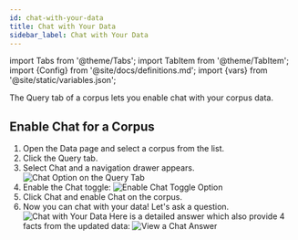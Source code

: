 ```yaml
---
id: chat-with-your-data
title: Chat with Your Data
sidebar_label: Chat with Your Data
---
```


import Tabs from '@theme/Tabs';
import TabItem from '@theme/TabItem';
import {Config} from '@site/docs/definitions.md';
import {vars} from '@site/static/variables.json';

The Query tab of a corpus lets you enable chat with your corpus data.

## Enable Chat for a Corpus

1. Open the Data page and select a corpus from the list.
2. Click the Query tab.
3. Select Chat and a navigation drawer appears.
   ![Chat Option on the Query Tab](/img/chat_query_tab.png)
4. Enable the Chat toggle:
   ![Enable Chat Toggle Option](/img/enable_chat.png)
5. Click Chat and enable Chat on the corpus.
6. Now you can chat with your data! Let's ask a question.
   ![Chat with Your Data](/img/chat_with_data.png)
   Here is a detailed answer which also provide 4 facts from the updated data:
   ![View a Chat Answer](/img/view_chat_answer.png)